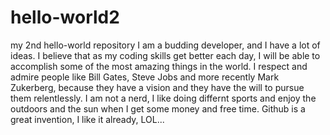 # hello-world2
my 2nd hello-world repository
I am a budding developer, and I have a lot of ideas. I believe that as my coding skills get better each day, I will be able to accomplish some of the most amazing things in the world.
I respect and admire people like Bill Gates, Steve Jobs and more recently Mark Zukerberg, because they have a vision and they have the will to pursue them relentlessly. 
I am not a nerd, I like doing differnt sports and enjoy the outdoors and the sun when I get some money and free time.
Github is a great invention, I like it already, LOL...
